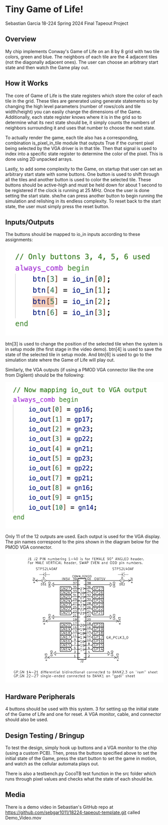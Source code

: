 # Tiny Game of Life!

Sebastian Garcia
18-224 Spring 2024 Final Tapeout Project

## Overview

My chip implements Conway's Game of Life on an 8 by 8 grid with two tile colors,
green and blue. The neighbors of each tile are the 4 adjacent tiles (not the
diagonally adjacent ones). The user can choose an arbitrary start state and then
watch the Game play out.

## How it Works

The core of Game of Life is the state registers which store the color of each tile
in the grid. These tiles are generated using generate statements so by changing
the high level parameters (number of rows/cols and tile width/height) you can 
easily change the dimensions of the Game. Additionally, each state register knows
where it is in the grid so to determine what its next state should be, it simply
counts the numbers of neighbors surrounding it and uses that number to choose the
next state. 

To actually render the game, each tile also has a corresponding, combination 
is_pixel_in_tile module that outputs True if the current pixel being selected by
the VGA driver is in that tile. Then that signal is used to index into a specific
state register to determine the color of the pixel. This is done using 2D unpacked
arrays.

Lastly, to add some complexity to the Game, on startup that user can set an 
arbitrary start state with some buttons. One button is used to shift through
all the tiles and another button is used to color the selected tile. These buttons
should be active-high and must be held down for about 1 second to be registered
if the clock is running at 25 MHz. Once the user is done setting the start state.
she/he can press another button to begin running the simulation and relishing 
in its endless complexity. To reset back to the start state, the user must simply
press the reset button.

## Inputs/Outputs

The buttons should be mapped to io_in inputs according to these assignments:

![](misc/inputs.png)

btn[3] is used to change the position of the selected tile when the system is in
setup mode (the first stage in the video demo). btn[4] is used to save the state
of the selected tile in setup mode. And btn[6] is used to go to the simulation
state where the Game of Life will play out.

Similarly, the VGA outputs (if using a PMOD VGA connector like the one from
Digilent) should be the following:

![](misc/outputs.png)

Only 11 of the 12 outputs are used. Each output is used for the VGA display. The
pin names correspond to the pins shown in the diagram below for the PMOD VGA
connector.

![](misc/vga.png)

## Hardware Peripherals

4 buttons should be used with this system. 3 for setting up the initial state
of the Game of Life and one for reset. A VGA monitor, cable, and connector
should also be used.

## Design Testing / Bringup

To test the design, simply hook up buttons and a VGA monitor to the chip (using
a custom PCB). Then, press the buttons specified above to set the initial state 
of the Game, press the start button to set the game in motion, and watch as 
the cellular automata plays out.    

There is also a testbench.py CocoTB test function in the src folder which 
runs through pixel values and checks what the state of each should be.

## Media

There is a demo video in Sebastian's GitHub repo at https://github.com/sebgar1011/18224-tapeout-template.git called Demo_Video.mov

